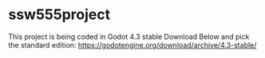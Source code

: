 # ssw555project
 
This project is being coded in Godot 4.3 stable 
Download Below and pick the standard edition:
https://godotengine.org/download/archive/4.3-stable/
